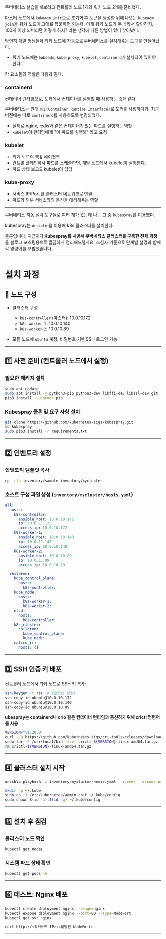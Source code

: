 쿠버네티스 실습을 해보려고 컨트롤러 노드 1개와 워커 노드 2개를 준비했다.

마스터 노드에서 `kubeadm init`으로 초기화 후 토큰을 생성한 뒤에 나오는 `kubeadm join`을 워커 노드에 그대로 복붙하면 되는데, 이게 워커 노드가 두 개라서 할만하지, 100개 이상 되버리면 어떻게 하지? 라는 생각에 다른 방법이 있나 찾아봤다.

당연히 개발 형님들이 워커 노드에 자동으로 쿠버네티스를 설치해주는 도구를 만들어놨다.

- 워커 노드에는 `kubeadm`, `kube-proxy`, `kubelet`, `containerd`가 설치되어 있어야 한다.

각 요소들의 역할은 다음과 같다.

### containerd
컨테이너 런타임으로, 도커에서 컨테이너를 실행할 때 사용하는 것과 같다.

쿠버네티스는 원래 `CRI(Container Runtime Interface)`로 도커를 사용하다가, 최근 버전에는 따로 `containerd`를 사용하도록 변경되었다.

- 실제로 nginx, redis와 같은 컨테이너가 있는 파드를 실행하는 역할
- `kubelet`이 런타임에게 "이 파드를 실행해" 라고 요청

### kubelet
- 워커 노드의 핵심 에이전트
- 컨트롤 플레인에서 파드를 스케줄하면, 해당 노드에서 kubelet이 실행한다.
- 파드 상태 보고도 kubelet이 담당

### kube-proxy

- 서비스 IP/Port 를 클러스터 네트워크로 연결
- 파드와 외부 서비스와의 통신을 대리해주는 역할

---

쿠버네티스 자동 설치 도구들로 여러 개가 있는데 나는 그 중 `kubespray`를 이용했다. 

kubespray는 `Ansible` 을 이용해 k8s 클러스터를 설치한다.

물론입니다. 지금까지 **Kubespray를 사용해 쿠버네티스 클러스터를 구축한 전체 과정**을 블로그 포스팅용으로 깔끔하게 정리해드릴게요. 초심자 기준으로 단계별 설명과 함께 각 명령어를 포함했습니다.

---

# 설치 과정

## 📌 노드 구성

* 클러스터 구성

  * `k8s-controller` (마스터): 10.0.10.172
  * `k8s-worker-1`: 10.0.10.140
  * `k8s-worker-2`: 10.0.10.89
* 모든 노드에 `ubuntu` 계정, 비밀번호 기반 SSH 로그인 가능

---

## 1️⃣ 사전 준비 (컨트롤러 노드에서 실행)

### 필요한 패키지 설치

```bash
sudo apt update
sudo apt install -y python3-pip python3-dev libffi-dev libssl-dev git
pip3 install --upgrade pip
```

### Kubespray 클론 및 요구 사항 설치

```bash
git clone https://github.com/kubernetes-sigs/kubespray.git
cd kubespray
sudo pip3 install -r requirements.txt
```

---

## 2️⃣ 인벤토리 설정

### 인벤토리 템플릿 복사

```bash
cp -rfp inventory/sample inventory/mycluster
```

### 호스트 구성 파일 생성 (`inventory/mycluster/hosts.yaml`)

```yaml
all:
  hosts:
    k8s-controller:
      ansible_host: 10.0.10.172
      ip: 10.0.10.172
      access_ip: 10.0.10.172
    k8s-worker-1:
      ansible_host: 10.0.10.140
      ip: 10.0.10.140
      access_ip: 10.0.10.140
    k8s-worker-2:
      ansible_host: 10.0.10.89
      ip: 10.0.10.89
      access_ip: 10.0.10.89

  children:
    kube_control_plane:
      hosts:
        k8s-controller:
    kube_node:
      hosts:
        k8s-worker-1:
        k8s-worker-2:
    etcd:
      hosts:
        k8s-controller:
    k8s_cluster:
      children:
        kube_control_plane:
        kube_node:
    calico_rr:
      hosts: {}
```

---

## 3️⃣ SSH 인증 키 배포

컨트롤러 노드에서 워커 노드로 SSH 키 복사:

```bash
ssh-keygen -t rsa  # (없으면 생성)
ssh-copy-id ubuntu@10.0.10.172
ssh-copy-id ubuntu@10.0.10.140
ssh-copy-id ubuntu@10.0.10.89
```

**ubespray는 containerd나 crio 같은 컨테이너 런타임과 통신하기 위해 crictl 명령어를 사용**

```bash
VERSION="v1.28.0"
curl -LO https://github.com/kubernetes-sigs/cri-tools/releases/download/${VERSION}/crictl-${VERSION}-linux-amd64.tar.gz
sudo tar -C /usr/local/bin -xzvf crictl-${VERSION}-linux-amd64.tar.gz
rm crictl-${VERSION}-linux-amd64.tar.gz
```

---

## 4️⃣ 클러스터 설치 시작

```bash
ansible-playbook -i inventory/mycluster/hosts.yaml --become --become-user=root cluster.yml
```

```bash
mkdir -p ~/.kube
sudo cp -i /etc/kubernetes/admin.conf ~/.kube/config
sudo chown $(id -u):$(id -g) ~/.kube/config
```

---

## 5️⃣ 설치 후 점검

### 클러스터 노드 확인

```bash
kubectl get nodes
```

### 시스템 파드 상태 확인

```bash
kubectl get pods -A
```

---

## 6️⃣ 테스트: Nginx 배포

```bash
kubectl create deployment nginx --image=nginx
kubectl expose deployment nginx --port=80 --type=NodePort
kubectl get svc nginx
```

```bash
curl http://<워커노드 IP>:<할당된 NodePort>
```

---
